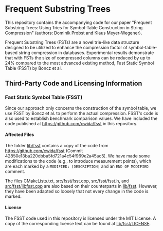 # Frequent Substring Trees

This repository contains the accompanying code for our paper "Frequent Substring Trees: Using Tries for Symbol-Table Construction in String Compression" (authors: Dominik Probst and Klaus Meyer-Wegener).

Frequent Substring Trees (FSTs) are a novel trie-like data structure designed to be utilized to enhance the compression factor of symbol-table-based string compression in databases. Experimental results demonstrate that with FSTs the size of compressed columns can be reduced by up to 24% compared to the most advanced existing method, Fast Static Symbol Table (FSST) by Boncz et al.

## Third-Party Code and Licensing Information

### Fast Static Symbol Table (FSST) 

Since our approach only concerns the construction of the symbol table, we use FSST by Boncz et al. to perform the actual compression. FSST's code is also used to establish benchmark comparison values. We have included the code published at https://github.com/cwida/fsst in this repository.

#### Affected Files

The folder [lib/fsst](lib/fsst) contains a copy of the code from https://github.com/cwida/fsst (Commit 42850e13ba220dbba5fd721a4c54f969e2a45ac5). We have made some modifications to the code (e.g., to introduce measurement points), which are each marked by a `MODIFIED: [DESCRIPTION]` and an `END OF MODIFIED` comment.

The files [CMakeLists.txt](CMakeLists.txt), [src/fsst/fsst.cpp](src/fsst/fsst.cpp), [src/fsst/fsst.h](src/fsst/fsst.h), and [src/fsst/libfsst.cpp](src/fsst/libfsst.cpp) are also based on their counterparts in [lib/fsst](lib/fsst). However, they have been adapted so loosely that not every change in the code is marked.

#### License

The FSST code used in this repository is licensed under the MIT License. A copy of the corresponding license text can be found at [lib/fsst/LICENSE](lib/fsst/LICENSE).